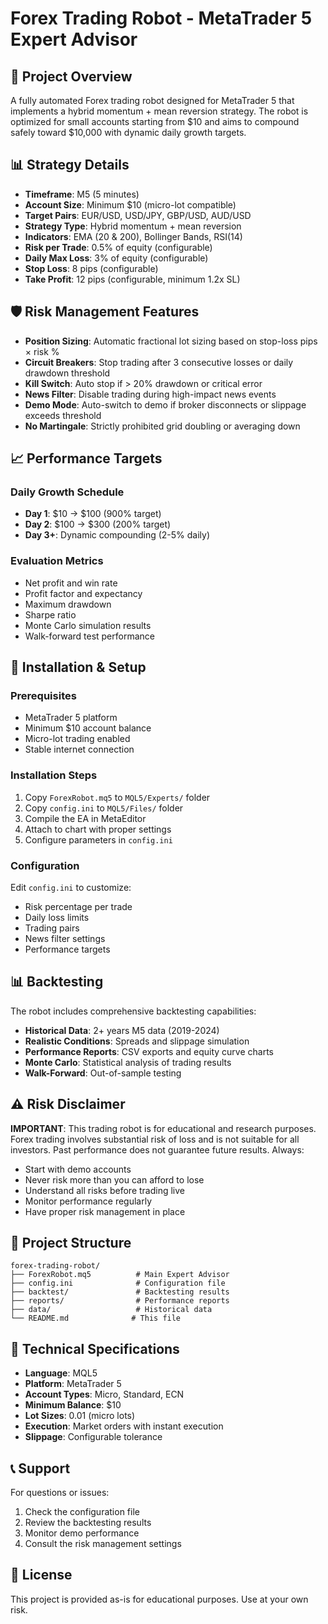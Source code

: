 # Forex Trading Robot - MetaTrader 5 Expert Advisor

## 🎯 Project Overview

A fully automated Forex trading robot designed for MetaTrader 5 that implements a hybrid momentum + mean reversion strategy. The robot is optimized for small accounts starting from $10 and aims to compound safely toward $10,000 with dynamic daily growth targets.

## 📊 Strategy Details

- **Timeframe**: M5 (5 minutes)
- **Account Size**: Minimum $10 (micro-lot compatible)
- **Target Pairs**: EUR/USD, USD/JPY, GBP/USD, AUD/USD
- **Strategy Type**: Hybrid momentum + mean reversion
- **Indicators**: EMA (20 & 200), Bollinger Bands, RSI(14)
- **Risk per Trade**: 0.5% of equity (configurable)
- **Daily Max Loss**: 3% of equity (configurable)
- **Stop Loss**: 8 pips (configurable)
- **Take Profit**: 12 pips (configurable, minimum 1.2x SL)

## 🛡️ Risk Management Features

- **Position Sizing**: Automatic fractional lot sizing based on stop-loss pips × risk %
- **Circuit Breakers**: Stop trading after 3 consecutive losses or daily drawdown threshold
- **Kill Switch**: Auto stop if > 20% drawdown or critical error
- **News Filter**: Disable trading during high-impact news events
- **Demo Mode**: Auto-switch to demo if broker disconnects or slippage exceeds threshold
- **No Martingale**: Strictly prohibited grid doubling or averaging down

## 📈 Performance Targets

### Daily Growth Schedule
- **Day 1**: $10 → $100 (900% target)
- **Day 2**: $100 → $300 (200% target)
- **Day 3+**: Dynamic compounding (2-5% daily)

### Evaluation Metrics
- Net profit and win rate
- Profit factor and expectancy
- Maximum drawdown
- Sharpe ratio
- Monte Carlo simulation results
- Walk-forward test performance

## 🚀 Installation & Setup

### Prerequisites
- MetaTrader 5 platform
- Minimum $10 account balance
- Micro-lot trading enabled
- Stable internet connection

### Installation Steps
1. Copy `ForexRobot.mq5` to `MQL5/Experts/` folder
2. Copy `config.ini` to `MQL5/Files/` folder
3. Compile the EA in MetaEditor
4. Attach to chart with proper settings
5. Configure parameters in `config.ini`

### Configuration
Edit `config.ini` to customize:
- Risk percentage per trade
- Daily loss limits
- Trading pairs
- News filter settings
- Performance targets

## 📊 Backtesting

The robot includes comprehensive backtesting capabilities:
- **Historical Data**: 2+ years M5 data (2019-2024)
- **Realistic Conditions**: Spreads and slippage simulation
- **Performance Reports**: CSV exports and equity curve charts
- **Monte Carlo**: Statistical analysis of trading results
- **Walk-Forward**: Out-of-sample testing

## ⚠️ Risk Disclaimer

**IMPORTANT**: This trading robot is for educational and research purposes. Forex trading involves substantial risk of loss and is not suitable for all investors. Past performance does not guarantee future results. Always:

- Start with demo accounts
- Never risk more than you can afford to lose
- Understand all risks before trading live
- Monitor performance regularly
- Have proper risk management in place

## 📁 Project Structure

```
forex-trading-robot/
├── ForexRobot.mq5          # Main Expert Advisor
├── config.ini              # Configuration file
├── backtest/               # Backtesting results
├── reports/                # Performance reports
├── data/                   # Historical data
└── README.md              # This file
```

## 🔧 Technical Specifications

- **Language**: MQL5
- **Platform**: MetaTrader 5
- **Account Types**: Micro, Standard, ECN
- **Minimum Balance**: $10
- **Lot Sizes**: 0.01 (micro lots)
- **Execution**: Market orders with instant execution
- **Slippage**: Configurable tolerance

## 📞 Support

For questions or issues:
1. Check the configuration file
2. Review the backtesting results
3. Monitor demo performance
4. Consult the risk management settings

## 📄 License

This project is provided as-is for educational purposes. Use at your own risk.

